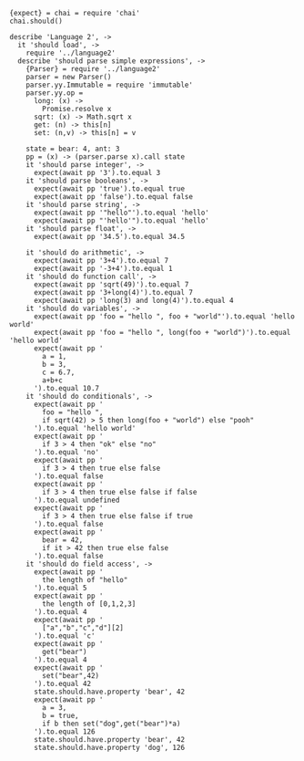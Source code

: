     {expect} = chai = require 'chai'
    chai.should()

    describe 'Language 2', ->
      it 'should load', ->
        require '../language2'
      describe 'should parse simple expressions', ->
        {Parser} = require '../language2'
        parser = new Parser()
        parser.yy.Immutable = require 'immutable'
        parser.yy.op =
          long: (x) ->
            Promise.resolve x
          sqrt: (x) -> Math.sqrt x
          get: (n) -> this[n]
          set: (n,v) -> this[n] = v

        state = bear: 4, ant: 3
        pp = (x) -> (parser.parse x).call state
        it 'should parse integer', ->
          expect(await pp '3').to.equal 3
        it 'should parse booleans', ->
          expect(await pp 'true').to.equal true
          expect(await pp 'false').to.equal false
        it 'should parse string', ->
          expect(await pp '"hello"').to.equal 'hello'
          expect(await pp "'hello'").to.equal 'hello'
        it 'should parse float', ->
          expect(await pp '34.5').to.equal 34.5

        it 'should do arithmetic', ->
          expect(await pp '3+4').to.equal 7
          expect(await pp '-3+4').to.equal 1
        it 'should do function call', ->
          expect(await pp 'sqrt(49)').to.equal 7
          expect(await pp '3+long(4)').to.equal 7
          expect(await pp 'long(3) and long(4)').to.equal 4
        it 'should do variables', ->
          expect(await pp 'foo = "hello ", foo + "world"').to.equal 'hello world'
          expect(await pp 'foo = "hello ", long(foo + "world")').to.equal 'hello world'
          expect(await pp '
            a = 1,
            b = 3,
            c = 6.7,
            a+b+c
          ').to.equal 10.7
        it 'should do conditionals', ->
          expect(await pp '
            foo = "hello ",
            if sqrt(42) > 5 then long(foo + "world") else "pooh"
          ').to.equal 'hello world'
          expect(await pp '
            if 3 > 4 then "ok" else "no"
          ').to.equal 'no'
          expect(await pp '
            if 3 > 4 then true else false
          ').to.equal false
          expect(await pp '
            if 3 > 4 then true else false if false
          ').to.equal undefined
          expect(await pp '
            if 3 > 4 then true else false if true
          ').to.equal false
          expect(await pp '
            bear = 42,
            if it > 42 then true else false
          ').to.equal false
        it 'should do field access', ->
          expect(await pp '
            the length of "hello"
          ').to.equal 5
          expect(await pp '
            the length of [0,1,2,3]
          ').to.equal 4
          expect(await pp '
            ["a","b","c","d"][2]
          ').to.equal 'c'
          expect(await pp '
            get("bear")
          ').to.equal 4
          expect(await pp '
            set("bear",42)
          ').to.equal 42
          state.should.have.property 'bear', 42
          expect(await pp '
            a = 3,
            b = true,
            if b then set("dog",get("bear")*a)
          ').to.equal 126
          state.should.have.property 'bear', 42
          state.should.have.property 'dog', 126
